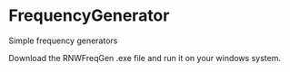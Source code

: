 # FrequencyGenerator
Simple frequency generators

Download the RNWFreqGen .exe file and run it on your windows system.
